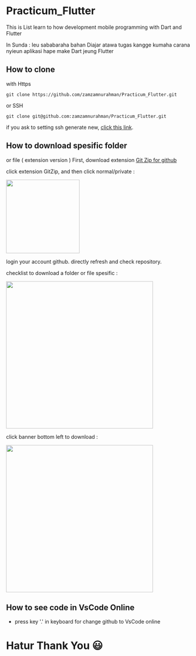 # Practicum_Flutter
This is List learn to how development mobile programming with Dart and Flutter 

In Sunda : Ieu sababaraha bahan Diajar atawa tugas kangge kumaha carana nyieun aplikasi hape make Dart jeung Flutter

## How to clone

with Https

`git clone https://github.com/zamzamnurahman/Practicum_Flutter.git`

or SSH

`git clone git@github.com:zamzamnurahman/Practicum_Flutter.git`

if you ask to setting ssh generate new, [click this link](https://docs.github.com/en/authentication/connecting-to-github-with-ssh/generating-a-new-ssh-key-and-adding-it-to-the-ssh-agent).

## How to download spesific folder
 or file ( extension version )
First, download extension <a href='https://chrome.google.com/webstore/detail/gitzip-for-github/ffabmkklhbepgcgfonabamgnfafbdlkn?hl=en-US'>Git Zip for github</a>

click extension GitZip, and then click normal/private :


<img src='https://user-images.githubusercontent.com/80303709/228872821-57801730-9d2b-4316-9265-c11e83862848.jpeg' height=200>

login your account github. directly refresh and check repository.

checklist to download a folder or file spesific : 

<img src='https://user-images.githubusercontent.com/80303709/228874340-cae3e3e5-3163-49f6-b146-18a57e757109.png' height=400>

click banner bottom left to download :

<img src='https://user-images.githubusercontent.com/80303709/228874812-5cb2b15e-b10e-42ea-9227-8fcfb9db6bac.png' height=400>

## How to see code in VsCode Online
- press key '.' in keyboard for change github to VsCode online

# Hatur Thank You 😃
